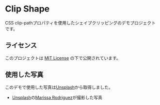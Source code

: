 # Clip Shape

CSS clip-pathプロパティを使用したシェイプクリッピングのデモプロジェクトです。

## ライセンス

このプロジェクトは [MIT License](LICENSE) の下で公開されています。

## 使用した写真

このデモで使用した写真は[Unsplash](https://unsplash.com/ja)から取得しました。

- <a href="https://unsplash.com/ja/%E5%86%99%E7%9C%9F/%E6%98%BC%E9%96%93%E3%81%AE%E6%B0%B4%E9%9D%A2%E3%81%AB%E5%8F%8D%E5%B0%84%E3%81%99%E3%82%8B%E5%85%89-2mKYEVGA4jE?utm_content=creditCopyText&utm_medium=referral&utm_source=unsplash">Unsplash</a>の<a href="https://unsplash.com/ja/@marissar_?utm_content=creditCopyText&utm_medium=referral&utm_source=unsplash">Marissa Rodriguez</a>が撮影した写真
      